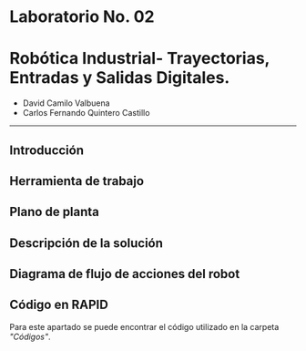 # Laboratorio No. 02
# Robótica Industrial- Trayectorias, Entradas y Salidas Digitales.

* David Camilo Valbuena
* Carlos Fernando Quintero Castillo
---

## Introducción 
## Herramienta de trabajo
## Plano de planta
## Descripción de la solución 
## Diagrama de flujo de acciones del robot
## Código en RAPID

Para este apartado se puede encontrar el código utilizado en la carpeta *"Códigos"*.